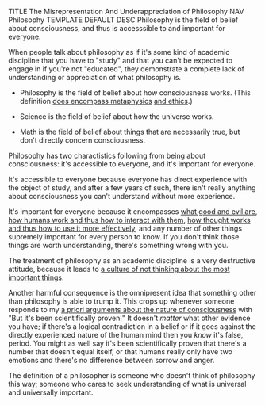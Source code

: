 TITLE The Misrepresentation And Underappreciation of Philosophy
NAV Philosophy
TEMPLATE DEFAULT
DESC Philosophy is the field of belief about consciousness, and thus is accesssible to and important for everyone.

When people talk about philosophy as if it's some kind of academic discipline that you have to "study" and that you can't be expected to engage in if you're not "educated", they demonstrate a complete lack of understanding or appreciation of what philosophy is.

* Philosophy is the field of belief about how consciousness works. (This definition [does encompass metaphysics](/protagonism/metaphysics) [and ethics](/protagonism/conscience).)

* Science is the field of belief about how the universe works.

* Math is the field of belief about things that are necessarily true, but don't directly concern consciousness.

Philosophy has two charactistics following from being about consciousness: it's accessible to everyone, and it's important for everyone.

It's accessible to everyone because everyone has direct experience with the object of study, and after a few years of such, there isn't really anything about consciousness you can't understand without more experience.

It's important for everyone because it encompasses [what good and evil are](/protagonism/virtues), [how humans work and thus how to interact with them](/protagonism/emotions), [how thought works and thus how to use it more effectively](/protagonism/soul_anatomy), and any number of other things supremely important for every person to know. If you don't think those things are worth understanding, there's something wrong with you.

The treatment of philosophy as an academic discipline is a very destructive attitude, because it leads to [a culture of not thinking about the most important things](/protagonism/taboo_of_vanity).

Another harmful consequence is the omnipresent idea that something other than philosophy is able to trump it. This crops up whenever someone responds to my [a priori arguments about the nature of consciousness](/protagonism/metaphysics) with "But it's been scientifically proven!" It doesn't *matter* what other evidence you have; if there's a logical contradiction in a belief or if it goes against the directly experienced nature of the human mind then you *know* it's false, period. You might as well say it's been scientifically proven that there's a number that doesn't equal itself, or that humans really only have two emotions and there's no difference between sorrow and anger.

The definition of a philosopher is someone who doesn't think of philosophy this way; someone who cares to seek understanding of what is universal and universally important.
